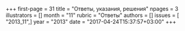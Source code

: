 +++
first-page = 31
title = "Ответы, указания, решения"
npages = 3
illustrators = []
month = "11"
rubric = "Ответы"
authors = []
issues = [ "2013_11",]
year = "2013"
date = "2017-04-24T15:37:57+03:00"
+++
